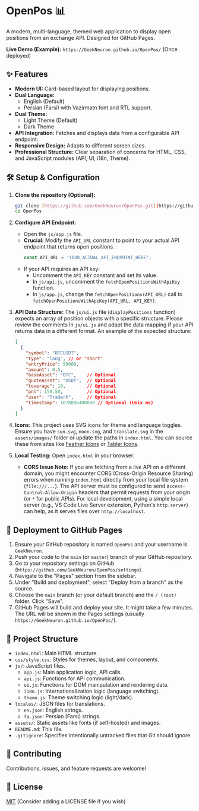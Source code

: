 # OpenPos 📊

A modern, multi-language, themed web application to display open positions from an exchange API. Designed for GitHub Pages.

**Live Demo (Example):** `https://GeekNeuron.github.io/OpenPos/` (Once deployed)

## ✨ Features

* **Modern UI:** Card-based layout for displaying positions.
* **Dual Language:**
    * English (Default)
    * Persian (Farsi) with Vazirmatn font and RTL support.
* **Dual Theme:**
    * Light Theme (Default)
    * Dark Theme
* **API Integration:** Fetches and displays data from a configurable API endpoint.
* **Responsive Design:** Adapts to different screen sizes.
* **Professional Structure:** Clear separation of concerns for HTML, CSS, and JavaScript modules (API, UI, i18n, Theme).

## 🛠️ Setup & Configuration

1.  **Clone the repository (Optional):**
    ```bash
    git clone [https://github.com/GeekNeuron/OpenPos.git](https://github.com/GeekNeuron/OpenPos.git)
    cd OpenPos
    ```

2.  **Configure API Endpoint:**
    * Open the `js/app.js` file.
    * **Crucial:** Modify the `API_URL` constant to point to your actual API endpoint that returns open positions.
        ```javascript
        const API_URL = 'YOUR_ACTUAL_API_ENDPOINT_HERE';
        ```
    * If your API requires an API key:
        * Uncomment the `API_KEY` constant and set its value.
        * In `js/api.js`, uncomment the `fetchOpenPositionsWithApiKey` function.
        * In `js/app.js`, change the `fetchOpenPositions(API_URL)` call to `fetchOpenPositionsWithApiKey(API_URL, API_KEY)`.

3.  **API Data Structure:**
    The `js/ui.js` file (`displayPositions` function) expects an array of position objects with a specific structure. Please review the comments in `js/ui.js` and adapt the data mapping if your API returns data in a different format. An example of the expected structure:
    ```json
    [
      {
        "symbol": "BTCUSDT",
        "type": "long", // or "short"
        "entryPrice": 50000,
        "amount": 0.5,
        "baseAsset": "BTC",    // Optional
        "quoteAsset": "USDT",  // Optional
        "leverage": 10,        // Optional
        "pnl": 150.50,         // Optional
        "user": "TraderX",     // Optional
        "timestamp": 1678886400000 // Optional (Unix ms)
      }
    ]
    ```

4.  **Icons:**
    This project uses SVG icons for theme and language toggles. Ensure you have `sun.svg`, `moon.svg`, and `translate.svg` in the `assets/images/` folder or update the paths in `index.html`. You can source these from sites like [Feather Icons](https://feathericons.com/) or [Tabler Icons](https://tabler-icons.io/).

5.  **Local Testing:**
    Open `index.html` in your browser.
    * **CORS Issue Note:** If you are fetching from a live API on a different domain, you might encounter CORS (Cross-Origin Resource Sharing) errors when running `index.html` directly from your local file system (`file:///...`). The API server must be configured to send `Access-Control-Allow-Origin` headers that permit requests from your origin (or `*` for public APIs). For local development, using a simple local server (e.g., VS Code Live Server extension, Python's `http.server`) can help, as it serves files over `http://localhost`.

## 🚀 Deployment to GitHub Pages

1.  Ensure your GitHub repository is named `OpenPos` and your username is `GeekNeuron`.
2.  Push your code to the `main` (or `master`) branch of your GitHub repository.
3.  Go to your repository settings on GitHub (`https://github.com/GeekNeuron/OpenPos/settings`).
4.  Navigate to the "Pages" section from the sidebar.
5.  Under "Build and deployment", select "Deploy from a branch" as the source.
6.  Choose the `main` branch (or your default branch) and the `/ (root)` folder. Click "Save".
7.  GitHub Pages will build and deploy your site. It might take a few minutes. The URL will be shown in the Pages settings (usually `https://GeekNeuron.github.io/OpenPos/`).

## 📁 Project Structure

* `index.html`: Main HTML structure.
* `css/style.css`: Styles for themes, layout, and components.
* `js/`: JavaScript files.
    * `app.js`: Main application logic, API calls.
    * `api.js`: Functions for API communication.
    * `ui.js`: Functions for DOM manipulation and rendering data.
    * `i18n.js`: Internationalization logic (language switching).
    * `theme.js`: Theme switching logic (light/dark).
* `locales/`: JSON files for translations.
    * `en.json`: English strings.
    * `fa.json`: Persian (Farsi) strings.
* `assets/`: Static assets like fonts (if self-hosted) and images.
* `README.md`: This file.
* `.gitignore`: Specifies intentionally untracked files that Git should ignore.

## 🤝 Contributing

Contributions, issues, and feature requests are welcome!

## 📄 License

[MIT](./LICENSE) (Consider adding a LICENSE file if you wish)
